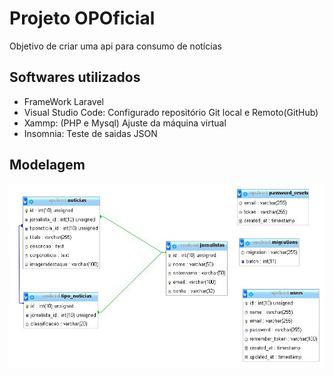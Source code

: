 # Projeto OPOficial

Objetivo de criar uma api para consumo de notícias 

## Softwares utilizados

- FrameWork Laravel 
- Visual Studio Code: Configurado repositório Git local e Remoto(GitHub)
- Xammp:  (PHP e Mysql) Ajuste da máquina virtual
- Insomnia: Teste de saidas JSON

## Modelagem
![Screenshot](modelagem.JPG)